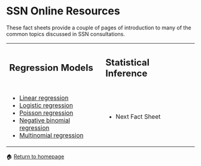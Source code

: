 # SSN Online Resources

These fact sheets provide a couple of pages of introduction to many of the common topics discussed in SSN consultations.   

<table border="0">
 <tr>
    <td><h2>Regression Models</h2></td>
    <td><h2>Statistical Inference</h2></td>
 </tr>
 <tr>
    <td> 
        <ul>
            <li><a href="https://anustatsupportonline.github.io/SSN-online-resources/lin-reg">Linear regression</a></li>
            <li><a href="https://anustatsupportonline.github.io/SSN-online-resources/logistic-reg">Logistic regression</a></li>
            <li><a href="https://anustatsupportonline.github.io/SSN-online-resources/pois-reg">Poisson regression</a></li>
            <li><a href="https://anustatsupportonline.github.io/SSN-online-resources/neg-bin-reg">Negative binomial regression</a></li>
            <li><a href="https://anustatsupportonline.github.io/SSN-online-resources/multinom-reg">Multinomial regression</a></li>
        </ul>
    </td>
    <td>
        <ul>
            <li>Next Fact Sheet</li>
        </ul>
    </td>
 </tr>
</table>


<span>&#127968;</span> <a href="https://anustatsupportonline.github.io/">Return to homepage</a>

